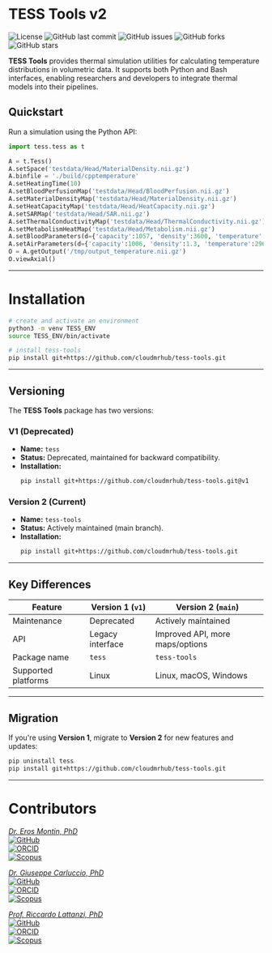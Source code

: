 # TESS Tools v2

![License](https://img.shields.io/github/license/cloudmrhub/tess-tools)
![GitHub last commit](https://img.shields.io/github/last-commit/cloudmrhub/tess-tools)
![GitHub issues](https://img.shields.io/github/issues/cloudmrhub/tess-tools)
![GitHub forks](https://img.shields.io/github/forks/cloudmrhub/tess-tools)
![GitHub stars](https://img.shields.io/github/stars/cloudmrhub/tess-tools)

**TESS Tools** provides thermal simulation utilities for calculating temperature distributions in volumetric data. It supports both Python and Bash interfaces, enabling researchers and developers to integrate thermal models into their pipelines.

## Quickstart

Run a simulation using the Python API:

```python
import tess.tess as t

A = t.Tess()
A.setSpace('testdata/Head/MaterialDensity.nii.gz')
A.binfile = './build/cpptemperature'
A.setHeatingTime(10)
A.setBloodPerfusionMap('testdata/Head/BloodPerfusion.nii.gz')
A.setMaterialDensityMap('testdata/Head/MaterialDensity.nii.gz')
A.setHeatCapacityMap('testdata/Head/HeatCapacity.nii.gz')
A.setSARMap('testdata/Head/SAR.nii.gz')
A.setThermalConductivityMap('testdata/Head/ThermalConductivity.nii.gz')
A.setMetabolismHeatMap('testdata/Head/Metabolism.nii.gz')
A.setBloodParameters(d={'capacity':1057, 'density':3600, 'temperature':310})
A.setAirParameters(d={'capacity':1006, 'density':1.3, 'temperature':296, 'metabolism':1006, 'conductivity':0.026, 'perfusion':0})
O = A.getOutput('/tmp/output_temperature.nii.gz')
O.viewAxial()
```

---

# Installation

```bash
# create and activate an environment
python3 -m venv TESS_ENV
source TESS_ENV/bin/activate

# install tess-tools
pip install git+https://github.com/cloudmrhub/tess-tools.git
```

---

## Versioning

The **TESS Tools** package has two versions:

### V1 (Deprecated)
- **Name:** `tess`
- **Status:** Deprecated, maintained for backward compatibility.
- **Installation:**
  ```bash
  pip install git+https://github.com/cloudmrhub/tess-tools.git@v1
  ```

### Version 2 (Current)
- **Name:** `tess-tools`
- **Status:** Actively maintained (main branch).
- **Installation:**
  ```bash
  pip install git+https://github.com/cloudmrhub/tess-tools.git
  ```

---

## Key Differences

| Feature                   | Version 1 (`v1`)       | Version 2 (`main`)              |
|---------------------------|------------------------|---------------------------------|
| Maintenance               | Deprecated             | Actively maintained             |
| API                       | Legacy interface       | Improved API, more maps/options |
| Package name              | `tess`                 | `tess-tools`                    |
| Supported platforms       | Linux                  | Linux, macOS, Windows           |

---

## Migration

If you're using **Version 1**, migrate to **Version 2** for new features and updates:

```bash
pip uninstall tess
pip install git+https://github.com/cloudmrhub/tess-tools.git
```

---


# Contributors
[*Dr. Eros Montin, PhD*](http://me.biodimensional.com)\
[![GitHub](https://img.shields.io/badge/GitHub-erosmontin-blue)](https://github.com/erosmontin)\
[![ORCID](https://img.shields.io/badge/ORCID-0000--0002--1773--0064-green)](https://orcid.org/0000-0002-1773-0064)\
[![Scopus](https://img.shields.io/badge/Scopus-35604121500-orange)](https://www.scopus.com/authid/detail.uri?authorId=35604121500)


[*Dr. Giuseppe Carluccio, PhD*](http://me.biodimensional.com)\
[![GitHub](https://img.shields.io/badge/GitHub-gcarlu-blue)](https://github.com/gcarlu)\
[![ORCID](https://img.shields.io/badge/ORCID-0000--0001--5376--3843-green)](https://orcid.org/0000-0001-5376-3843)\
[![Scopus](https://img.shields.io/badge/Scopus-35604121500-orange)](https://www.scopus.com/authid/detail.uri?authorId=35604121500)


[*Prof. Riccardo Lattanzi, PhD*](https://med.nyu.edu/faculty/riccardo-lattanzi)\
[![GitHub](https://img.shields.io/badge/GitHub-rlattanzi-blue)](https://github.com/rlattanzi)\
[![ORCID](https://img.shields.io/badge/ORCID-0000--0002--8240--5903-green)](https://orcid.org/0000-0002-8240-5903)\
[![Scopus](https://img.shields.io/badge/Scopus-6701330033-orange)](https://www.scopus.com/authid/detail.uri?authorId=6701330033)
